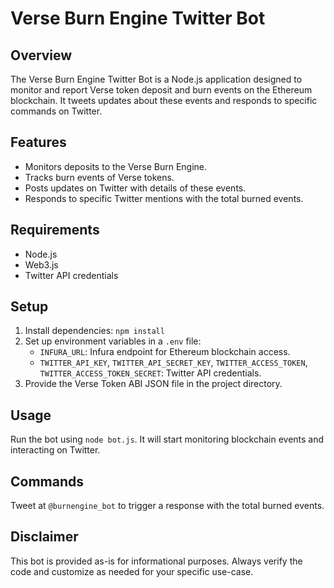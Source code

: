 # Verse Burn Engine Twitter Bot

## Overview
The Verse Burn Engine Twitter Bot is a Node.js application designed to monitor and report Verse token deposit and burn events on the Ethereum blockchain. It tweets updates about these events and responds to specific commands on Twitter.

## Features
- Monitors deposits to the Verse Burn Engine.
- Tracks burn events of Verse tokens.
- Posts updates on Twitter with details of these events.
- Responds to specific Twitter mentions with the total burned events.

## Requirements
- Node.js
- Web3.js
- Twitter API credentials

## Setup
1. Install dependencies: `npm install`
2. Set up environment variables in a `.env` file:
   - `INFURA_URL`: Infura endpoint for Ethereum blockchain access.
   - `TWITTER_API_KEY`, `TWITTER_API_SECRET_KEY`, `TWITTER_ACCESS_TOKEN`, `TWITTER_ACCESS_TOKEN_SECRET`: Twitter API credentials.
3. Provide the Verse Token ABI JSON file in the project directory.

## Usage
Run the bot using `node bot.js`. It will start monitoring blockchain events and interacting on Twitter.

## Commands
Tweet at `@burnengine_bot` to trigger a response with the total burned events.

## Disclaimer
This bot is provided as-is for informational purposes. Always verify the code and customize as needed for your specific use-case.
